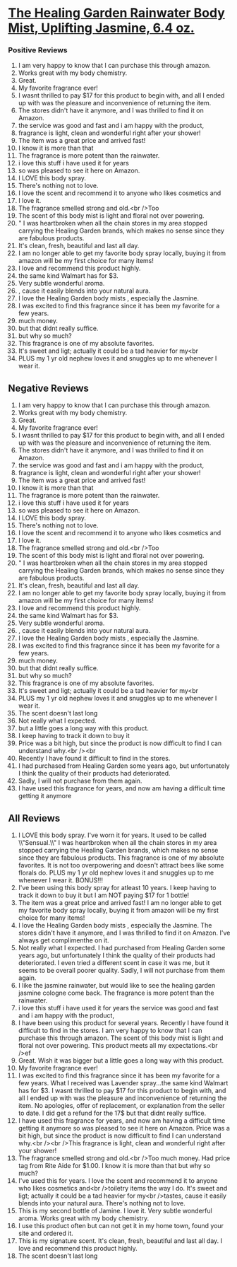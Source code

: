 # [The Healing Garden Rainwater Body Mist, Uplifting Jasmine, 6.4 oz.](https://products.checkmycream.com/products/The-Healing-Garden-Rainwater-Body-Mist-Uplifting-Jasmine-6.4-oz..html)

### Positive Reviews

<ol>
      <li>I am very happy to know that I can purchase this through amazon.  </li>
      <li>Works great with my body chemistry.</li>
      <li>Great.</li>
      <li>My favorite fragrance ever!</li>
      <li>I wasnt thrilled to pay $17 for this product to begin with, and all I ended up with was the pleasure and inconvenience of returning the item.  </li>
      <li>The stores didn&#x27;t have it anymore, and I was thrilled to find it on Amazon.  </li>
      <li>the service was good and fast and i am happy with the product,</li>
      <li>fragrance is light, clean and wonderful right after your shower!</li>
      <li>The item was a great price and arrived fast!</li>
      <li>I know it is more than that</li>
      <li>The fragrance is more potent than the rainwater.</li>
      <li>i love this stuff i have used it for years</li>
      <li>so was pleased to see it here on Amazon.</li>
      <li>I LOVE this body spray.</li>
      <li>There&#x27;s nothing not to love.</li>
      <li>I love the scent and recommend it to anyone who likes cosmetics and</li>
      <li>I love it.</li>
      <li>The fragrance smelled strong and old.&lt;br /&gt;Too</li>
      <li>The scent of this body mist is light and floral not over powering.  </li>
      <li>&quot; I was heartbroken when all the chain stores in  my area stopped carrying the Healing Garden brands, which makes no sense since they are fabulous products.</li>
      <li>It&#x27;s clean, fresh, beautiful and last all day.</li>
      <li>I am no longer able to get my favorite body spray locally, buying it from amazon will be my first choice for many items!</li>
      <li>I love and recommend this product highly.</li>
      <li>the same kind Walmart has for $3.</li>
      <li>Very subtle wonderful aroma.</li>
      <li>, cause it easily blends into your natural aura.</li>
      <li>I love the  Healing  Garden body mists , especially  the Jasmine.  </li>
      <li>I was excited to find this fragrance since it has been my favorite for a few years.  </li>
      <li>much money.</li>
      <li>but that didnt really suffice.</li>
      <li>but why so much?</li>
      <li>This fragrance is one of my absolute favorites.</li>
      <li>It&#x27;s sweet and ligt; actually it could be a tad heavier for my&lt;br</li>
      <li>PLUS my 1 yr old nephew loves it and snuggles up to me whenever I wear it.</li>
</ol>


<h2>Negative Reviews</h2>
<ol>
<li> I am very happy to know that I can purchase this through amazon.  </li>
<li> Works great with my body chemistry.</li>
<li> Great.</li>
<li> My favorite fragrance ever!</li>
<li> I wasnt thrilled to pay $17 for this product to begin with, and all I ended up with was the pleasure and inconvenience of returning the item.  </li>
<li> The stores didn&#x27;t have it anymore, and I was thrilled to find it on Amazon.  </li>
<li> the service was good and fast and i am happy with the product,</li>
<li> fragrance is light, clean and wonderful right after your shower!</li>
<li> The item was a great price and arrived fast!</li>
<li> I know it is more than that</li>
<li> The fragrance is more potent than the rainwater.</li>
<li> i love this stuff i have used it for years</li>
<li> so was pleased to see it here on Amazon.</li>
<li> I LOVE this body spray.</li>
<li> There&#x27;s nothing not to love.</li>
<li> I love the scent and recommend it to anyone who likes cosmetics and</li>
<li> I love it.</li>
<li> The fragrance smelled strong and old.&lt;br /&gt;Too</li>
<li> The scent of this body mist is light and floral not over powering.  </li>
<li> &quot; I was heartbroken when all the chain stores in  my area stopped carrying the Healing Garden brands, which makes no sense since they are fabulous products.</li>
<li> It&#x27;s clean, fresh, beautiful and last all day.</li>
<li> I am no longer able to get my favorite body spray locally, buying it from amazon will be my first choice for many items!</li>
<li> I love and recommend this product highly.</li>
<li> the same kind Walmart has for $3.</li>
<li> Very subtle wonderful aroma.</li>
<li> , cause it easily blends into your natural aura.</li>
<li> I love the  Healing  Garden body mists , especially  the Jasmine.  </li>
<li> I was excited to find this fragrance since it has been my favorite for a few years.  </li>
<li> much money.</li>
<li> but that didnt really suffice.</li>
<li> but why so much?</li>
<li> This fragrance is one of my absolute favorites.</li>
<li> It&#x27;s sweet and ligt; actually it could be a tad heavier for my&lt;br</li>
<li> PLUS my 1 yr old nephew loves it and snuggles up to me whenever I wear it.</li>
<li> The scent doesn&#x27;t last long</li>
<li> Not really what I expected.</li>
<li> but a little goes a long way with this product.</li>
<li> I keep having to track it down to buy it</li>
<li> Price was a bit high, but since the product is now difficult to find I can understand why.&lt;br /&gt;&lt;br</li>
<li> Recently I have found it difficult to find in the stores.  </li>
<li> I had purchased from Healing Garden some years ago, but unfortunately I think the quality of their products had deteriorated.</li>
<li> Sadly, I will not purchase from them again.</li>
<li> I have used this fragrance for years, and now am having a difficult time getting it anymore</li>
</ol>

<h2>All Reviews</h2>

<ol>
    <li> I LOVE this body spray. I&#x27;ve worn it for years. It used to be called \\&quot;Sensual.\\&quot; I was heartbroken when all the chain stores in  my area stopped carrying the Healing Garden brands, which makes no sense since they are fabulous products. This fragrance is one of my absolute favorites. It is not too overpowering and doesn&#x27;t attract bees like some florals do. PLUS my 1 yr old nephew loves it and snuggles up to me whenever I wear it. BONUS!!!</li>
    <li> I&#x27;ve been using this body spray for atleast 10 years.  I keep having to track it down to buy it but I am NOT paying $17 for 1 bottle!</li>
    <li> The item was a great price and arrived fast! I am no longer able to get my favorite body spray locally, buying it from amazon will be my first choice for many items!</li>
    <li> I love the  Healing  Garden body mists , especially  the Jasmine.  The stores didn&#x27;t have it anymore, and I was thrilled to find it on Amazon.  I&#x27;ve always get complimenthe on it.</li>
    <li> Not really what I expected. I had purchased from Healing Garden some years ago, but unfortunately I think the quality of their products had deteriorated. I even tried a different scent in case it was me, but it seems to be overall poorer quality. Sadly, I will not purchase from them again.</li>
    <li> I like the jasmine rainwater, but would like to see the healing garden jasmine cologne come back. The fragrance is more potent than the rainwater.</li>
    <li> i love this stuff i have used it for years the service was good and fast and i am happy with the product,</li>
    <li> I have been using this product for several years.  Recently I have found it difficult to find in the stores.  I am very happy to know that I can purchase this through amazon.  The scent of this body mist is light and floral not over powering.  This product meets all my expectations.&lt;br /&gt;ef</li>
    <li> Great. Wish it was bigger but a little goes a long way with this product.</li>
    <li> My favorite fragrance ever!</li>
    <li> I was excited to find this fragrance since it has been my favorite for a few years.  What I received was Lavender spray...the same kind Walmart has for $3. I wasnt thrilled to pay $17 for this product to begin with, and all I ended up with was the pleasure and inconvenience of returning the item.  No apologies, offer of replacement, or explanation from the seller to date.  I did get a refund for the 17$ but that didnt really suffice.</li>
    <li> I have used this fragrance for years, and now am having a difficult time getting it anymore so was pleased to see it here on Amazon. Price was a bit high, but since the product is now difficult to find I can understand why.&lt;br /&gt;&lt;br /&gt;This fragrance is light, clean and wonderful right after your shower!</li>
    <li> The fragrance smelled strong and old.&lt;br /&gt;Too much money. Had price tag from Rite Aide for $1.00. I know it is more than that but why so much?</li>
    <li> I&#x27;ve used this for years. I love the scent and recommend it to anyone who likes cosmetics and&lt;br /&gt;toiletry items the way I do. It&#x27;s sweet and ligt; actually it could be a tad heavier for my&lt;br /&gt;tastes, cause it easily blends into your natural aura. There&#x27;s nothing not to love.</li>
    <li> This is my second bottle of Jamine. I love it. Very subtle wonderful aroma. Works great with my body chemistry.</li>
    <li> I use this product often but can not get it in my home town, found your site and ordered it.</li>
    <li> This is my signature scent. It&#x27;s clean, fresh, beautiful and last all day. I love and recommend this product highly.</li>
    <li> The scent doesn&#x27;t last long</li>
</ol>




